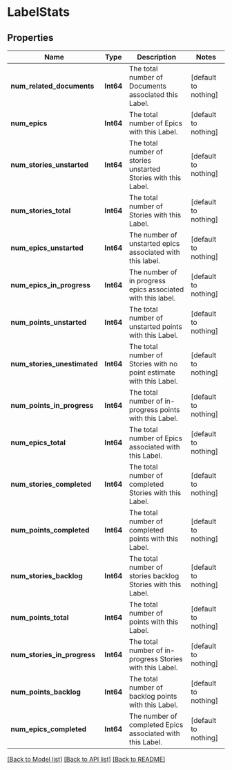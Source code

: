 # LabelStats


## Properties
Name | Type | Description | Notes
------------ | ------------- | ------------- | -------------
**num_related_documents** | **Int64** | The total number of Documents associated this Label. | [default to nothing]
**num_epics** | **Int64** | The total number of Epics with this Label. | [default to nothing]
**num_stories_unstarted** | **Int64** | The total number of stories unstarted Stories with this Label. | [default to nothing]
**num_stories_total** | **Int64** | The total number of Stories with this Label. | [default to nothing]
**num_epics_unstarted** | **Int64** | The number of unstarted epics associated with this label. | [default to nothing]
**num_epics_in_progress** | **Int64** | The number of in progress epics associated with this label. | [default to nothing]
**num_points_unstarted** | **Int64** | The total number of unstarted points with this Label. | [default to nothing]
**num_stories_unestimated** | **Int64** | The total number of Stories with no point estimate with this Label. | [default to nothing]
**num_points_in_progress** | **Int64** | The total number of in-progress points with this Label. | [default to nothing]
**num_epics_total** | **Int64** | The total number of Epics associated with this Label. | [default to nothing]
**num_stories_completed** | **Int64** | The total number of completed Stories with this Label. | [default to nothing]
**num_points_completed** | **Int64** | The total number of completed points with this Label. | [default to nothing]
**num_stories_backlog** | **Int64** | The total number of stories backlog Stories with this Label. | [default to nothing]
**num_points_total** | **Int64** | The total number of points with this Label. | [default to nothing]
**num_stories_in_progress** | **Int64** | The total number of in-progress Stories with this Label. | [default to nothing]
**num_points_backlog** | **Int64** | The total number of backlog points with this Label. | [default to nothing]
**num_epics_completed** | **Int64** | The number of completed Epics associated with this Label. | [default to nothing]


[[Back to Model list]](../README.md#models) [[Back to API list]](../README.md#api-endpoints) [[Back to README]](../README.md)


